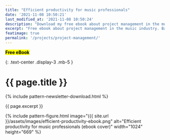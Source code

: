 ```yaml
---
title: "Efficient productivity for music professionals"
date: '2021-11-08 10:50:21'
last_modified_at: '2021-11-08 10:50:24'
description: "Download my free ebook about project management in the music industry. Based on the real-life production of a music album for a Cambridge-based band."
excerpt: "Free ebook about project management in the music industry. Based on the real-life album production for a British band."
featimage: true
permalink: '/projects/project-management/'
---
```

<div class="text-center mt-5 mb-3">
  <span class="text-uppercase fs-4"><mark class="m2m-highlight fw-bold px-3"><strong>Free eBook</strong></mark></span>
</div>

{: .text-center .display-3 .mb-5 }
# {{ page.title }}

{% include pattern-newsletter-download.html %}

<p class="p-summary lead">{{ page.excerpt }}</p>

{% include pattern-figure.html image="({{ site.url }}/assets/images/efficient-productivity-ebook.png" alt="Efficient productivity for music professionals (ebook cover)" width="1024" height="669" %}